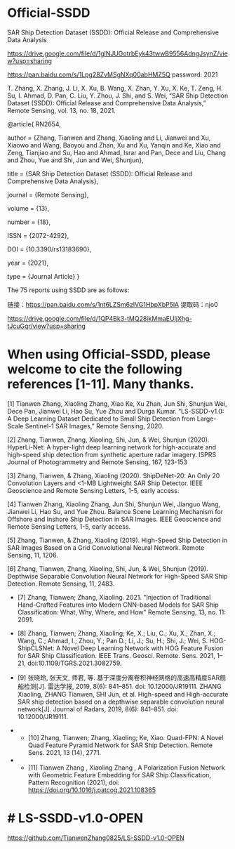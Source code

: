 # Official-SSDD
SAR Ship Detection Dataset (SSDD): Official Release and Comprehensive Data Analysis

https://drive.google.com/file/d/1glNJUGotrbEyk43twwB9556AdngJsynZ/view?usp=sharing

https://pan.baidu.com/s/1Lpg28ZvMSgNXq00abHMZ5Q  password: 2021 

T. Zhang, X. Zhang, J. Li, X. Xu, B. Wang, X. Zhan, Y. Xu, X. Ke, T. Zeng, H. Su, I. Ahmad, D. Pan, C. Liu, Y. Zhou, J. Shi, and S. Wei, “SAR Ship Detection Dataset (SSDD): Official Release and Comprehensive Data Analysis,” Remote Sensing, vol. 13, no. 18, 2021.

@article{
RN2654,
   
   author = {Zhang, Tianwen and Zhang, Xiaoling and Li, Jianwei and Xu, Xiaowo and Wang, Baoyou and Zhan, Xu and Xu, Yanqin and Ke, Xiao and Zeng, Tianjiao and Su, Hao and Ahmad, Israr and Pan, Dece and Liu, Chang and Zhou, Yue and Shi, Jun and Wei, Shunjun},
   
   title = {SAR Ship Detection Dataset (SSDD): Official Release and Comprehensive Data Analysis},
   
   journal = {Remote Sensing},
   
   volume = {13},
   
   number = {18},
   
   ISSN = {2072-4292},
   
   DOI = {10.3390/rs13183690},
   
   year = {2021},
   
   type = {Journal Article}
}

The 75 reports using SSDD are as follows:

链接：https://pan.baidu.com/s/1nt6LZSm6zlVG1HbpXbP5lA 
提取码：njo0 

https://drive.google.com/file/d/1QP4Bk3-tMQ28ikMmaEUIjXhg-tJcuGqr/view?usp=sharing

# When using Official-SSDD, please welcome to cite the following references [1-11]. Many thanks.

[1] Tianwen Zhang, Xiaoling Zhang, Xiao Ke, Xu Zhan, Jun Shi, Shunjun Wei, Dece Pan, Jianwei Li, Hao Su, Yue Zhou and Durga Kumar. “LS-SSDD-v1.0: A Deep Learning Dataset Dedicated to Small Ship Detection from Large-Scale Sentinel-1 SAR Images,” Remote Sensing, 2020.

[2] Zhang, Tianwen, Zhang, Xiaoling, Shi, Jun, & Wei, Shunjun (2020). HyperLi-Net: A hyper-light deep learning network for high-accurate and high-speed ship detection from synthetic aperture radar imagery. ISPRS Journal of Photogrammetry and Remote Sensing, 167, 123-153

[3] Zhang, Tianwen, & Zhang, Xiaoling (2020). ShipDeNet-20: An Only 20 Convolution Layers and <1-MB Lightweight SAR Ship Detector. IEEE Geoscience and Remote Sensing Letters, 1-5, early access.

[4] Tianwen Zhang, Xiaoling Zhang, Jun Shi, Shunjun Wei, Jianguo Wang, Jianwei Li, Hao Su, and Yue Zhou. Balance Scene Learning Mechanism for Offshore and Inshore Ship Detection in SAR Images. IEEE Geoscience and Remote Sensing Letters, 1-5, early access.

[5] Zhang, Tianwen, & Zhang, Xiaoling (2019). High-Speed Ship Detection in SAR Images Based on a Grid Convolutional Neural Network. Remote Sensing, 11, 1206.

[6] Zhang, Tianwen, Zhang, Xiaoling, Shi, Jun, & Wei, Shunjun (2019). Depthwise Separable Convolution Neural Network for High-Speed SAR Ship Detection. Remote Sensing, 11, 2483.

+ [7] Zhang, Tianwen; Zhang, Xiaoling. 2021. "Injection of Traditional Hand-Crafted Features into Modern CNN-based Models for SAR Ship Classification: What, Why, Where, and How" Remote Sensing, 13, no. 11: 2091.

+ [8] Zhang, Tianwen; Zhang, Xiaoling; Ke, X.; Liu, C.; Xu, X.; Zhan, X.; Wang, C.; Ahmad, I.; Zhou, Y.; Pan D.; Li, J.; Su, H.; Shi, J.; Wei, S. HOG-ShipCLSNet: A Novel Deep Learning Network with HOG Feature Fusion for SAR Ship Classification. IEEE Trans. Geosci. Remote. Sens. 2021, 1–21, doi:10.1109/TGRS.2021.3082759.

+ [9] 张晓玲, 张天文, 师君, 等. 基于深度分离卷积神经网络的高速高精度SAR舰船检测[J]. 雷达学报, 2019, 8(6): 841–851. doi: 10.12000/JR19111.
       ZHANG Xiaoling, ZHANG Tianwen, SHI Jun, et al. High-speed and High-accurate SAR ship detection based on a depthwise separable convolution neural network[J]. Journal of Radars, 2019, 8(6): 841–851. doi: 10.12000/JR19111.

+ + [10] Zhang, Tianwen; Zhang, Xiaoling; Ke, Xiao. Quad-FPN: A Novel Quad Feature Pyramid Network for SAR Ship Detection. Remote Sens. 2021, 13 (14), 2771.

+ + [11] Tianwen Zhang , Xiaoling Zhang , A Polarization Fusion Network with Geometric Feature Embedding for SAR Ship Classification, Pattern Recognition (2021), doi: https://doi.org/10.1016/j.patcog.2021.108365

# # LS-SSDD-v1.0-OPEN
https://github.com/TianwenZhang0825/LS-SSDD-v1.0-OPEN
